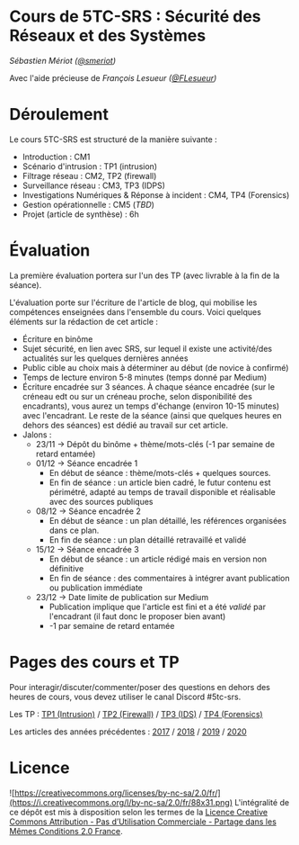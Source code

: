 # Cours de 5TC-SRS : Sécurité des Réseaux et des Systèmes

_Sébastien Mériot ([@smeriot](https://twitter.com/smeriot))_

Avec l'aide précieuse de 
_François Lesueur ([@FLesueur](https://twitter.com/FLesueur))_



Déroulement
===========

Le cours 5TC-SRS est structuré de la manière suivante :

* Introduction : CM1
* Scénario d'intrusion : TP1 (intrusion)
* Filtrage réseau : CM2, TP2 (firewall)
* Surveillance réseau : CM3, TP3 (IDPS)
* Investigations Numériques & Réponse à incident : CM4, TP4 (Forensics)
* Gestion opérationnelle : CM5 (_TBD_)
* Projet (article de synthèse) : 6h


Évaluation
==========

La première évaluation portera sur l'un des TP (avec livrable à la fin de la séance).

L'évaluation porte sur l'écriture de l'article de blog, qui mobilise les compétences enseignées dans l'ensemble du cours. Voici quelques éléments sur la rédaction de cet article :

* Écriture en binôme
* Sujet sécurité, en lien avec SRS, sur lequel il existe une activité/des actualités sur les quelques dernières années
* Public cible au choix mais à déterminer au début (de novice à confirmé)
* Temps de lecture environ 5-8 minutes (temps donné par Medium)
* Écriture encadrée sur 3 séances. À chaque séance encadrée (sur le créneau edt ou sur un créneau proche, selon disponibilité des encadrants), vous aurez un temps d'échange (environ 10-15 minutes) avec l'encadrant. Le reste de la séance (ainsi que quelques heures en dehors des séances) est dédié au travail sur cet article.
* Jalons :
  * 23/11 -> Dépôt du binôme + thème/mots-clés (-1 par semaine de retard entamée)
  * 01/12 -> Séance encadrée 1
    * En début de séance : thème/mots-clés + quelques sources.
    * En fin de séance : un article bien cadré, le futur contenu est périmétré, adapté au temps de travail disponible et réalisable avec des sources publiques
  * 08/12 -> Séance encadrée 2
    * En début de séance : un plan détaillé, les références organisées dans ce plan.
    * En fin de séance : un plan détaillé retravaillé et validé
  * 15/12 -> Séance encadrée 3
    * En début de séance : un article rédigé mais en version non définitive
    * En fin de séance : des commentaires à intégrer avant publication ou publication immédiate
  * 23/12 -> Date limite de publication sur Medium
    * Publication implique que l'article est fini et a été _validé_ par l'encadrant (il faut donc le proposer bien avant)
    * -1 par semaine de retard entamée


Pages des cours et TP
======

Pour interagir/discuter/commenter/poser des questions en dehors des heures de cours, vous devez utiliser le canal Discord #5tc-srs.


Les TP : [TP1 (Intrusion)](tp1-intrusion.md) / [TP2 (Firewall)](tp2-firewall.md) / [TP3 (IDS)](tp3-ids.md) / [TP4 (Forensics)](tp4-dfir.md)

Les articles des années précédentes : [2017](https://medium.com/insa-tc/secu2017/home) / [2018](https://medium.com/insa-tc/tagged/secu2018) / [2019](https://medium.com/insa-tc/tagged/secu2019) / [2020](https://medium.com/insa-tc/tagged/secu2020)


Licence
=======

![https://creativecommons.org/licenses/by-nc-sa/2.0/fr/](https://i.creativecommons.org/l/by-nc-sa/2.0/fr/88x31.png) L'intégralité de ce dépôt est mis à disposition selon les termes de la [Licence Creative Commons Attribution - Pas d’Utilisation Commerciale - Partage dans les Mêmes Conditions 2.0 France](https://creativecommons.org/licenses/by-nc-sa/2.0/fr/).
